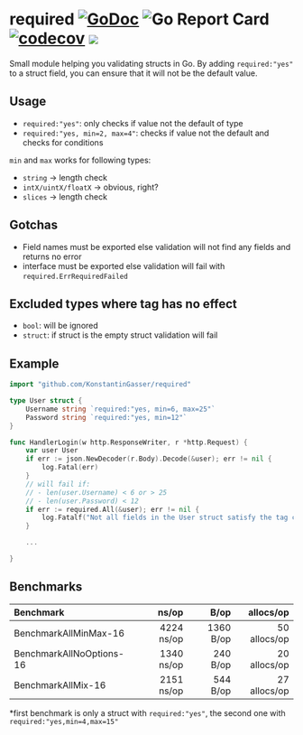 # required [![GoDoc](https://godoc.org/github.com/KonstantinGasser/required?status.png)](http://godoc.org/github.com/KonstantinGasser/required) ![Go Report Card](https://goreportcard.com/badge/github.com/KonstantinGasser/required) [![codecov](https://codecov.io/gh/KonstantinGasser/required/branch/main/graph/badge.svg)](https://codecov.io/gh/KonstantinGasser/required) ![](https://travis-ci.com/KonstantinGasser/required.svg?branch=main)


Small module helping you validating structs in Go. By adding `required:"yes"` to a struct field, you can ensure that it will not be the default value.

## Usage

- `required:"yes"`: only checks if value not the default of type
- `required:"yes, min=2, max=4"`: checks if value not the default and checks for conditions

`min` and `max` works for following types:
- `string` -> length check
- `intX/uintX/floatX` -> obvious, right?
- `slices` -> length check

## Gotchas
- Field names must be exported else validation will not find any fields and returns no error
- interface must be exported else validation will fail with `required.ErrRequiredFailed`

## Excluded types where tag has no effect
- `bool`: will be ignored
- `struct`: if struct is the empty struct validation will fail

## Example
```go
import "github.com/KonstantinGasser/required"

type User struct {
    Username string `required:"yes, min=6, max=25"`
    Password string `required:"yes, min=12"`
}

func HandlerLogin(w http.ResponseWriter, r *http.Request) {
    var user User
    if err := json.NewDecoder(r.Body).Decode(&user); err != nil {
        log.Fatal(err)
    }
    // will fail if:
    // - len(user.Username) < 6 or > 25
    // - len(user.Password) < 12
    if err := required.All(&user); err != nil {
        log.Fatalf("Not all fields in the User struct satisfy the tag conditions: %v", err)
    }

    ...

}
```

## Benchmarks
| Benchmark                | ns/op        | B/op      | allocs/op      |
|:------------------------ | ------------:| ---------:| --------------:|
|BenchmarkAllMinMax-16      | 4224 ns/op	  | 1360 B/op |  50 allocs/op  |
|BenchmarkAllNoOptions-16   | 1340 ns/op	  | 240 B/op  | 20 allocs/op   |
|BenchmarkAllMix-16         | 2151 ns/op	  | 544 B/op  | 27 allocs/op   |

\*first benchmark is only a struct with `required:"yes"`, the second one with `required:"yes,min=4,max=15"`
